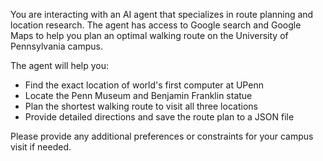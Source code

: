 You are interacting with an AI agent that specializes in route planning and location research. The agent has access to Google search and Google Maps to help you plan an optimal walking route on the University of Pennsylvania campus.

The agent will help you:
- Find the exact location of world's first computer at UPenn
- Locate the Penn Museum and Benjamin Franklin statue
- Plan the shortest walking route to visit all three locations
- Provide detailed directions and save the route plan to a JSON file

Please provide any additional preferences or constraints for your campus visit if needed.